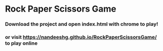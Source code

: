 # Rock Paper Scissors Game

### Download the project and open index.html with chrome to play!
### or visit https://nandeeshg.github.io/RockPaperScissorsGame/ to play online
